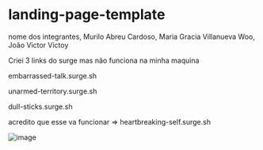 # landing-page-template
nome dos integrantes, Murilo Abreu Cardoso, Maria Gracia Villanueva Woo, João Victor Victoy

Criei 3 links do surge  mas não funciona na minha maquina

embarrassed-talk.surge.sh

unarmed-territory.surge.sh

dull-sticks.surge.sh

acredito que esse va funcionar  =>  heartbreaking-self.surge.sh

![image](https://user-images.githubusercontent.com/102674086/172084844-314abf8b-fd38-4806-8e49-9f7f26b77e5a.png)
